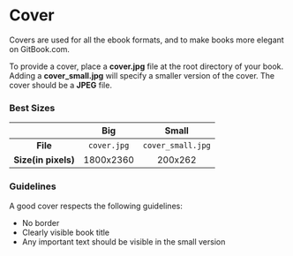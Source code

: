 # Cover

Covers are used for all the ebook formats, and to make books more elegant on GitBook.com.

To provide a cover, place a **cover.jpg** file at the root directory of your book. Adding a **cover_small.jpg** will specify a smaller version of the cover. The cover should be a **JPEG** file.

### Best Sizes

|                     |     Big     |       Small       |
|:-------------------:|:-----------:|:-----------------:|
|       **File**      | `cover.jpg` | `cover_small.jpg` |
| **Size(in pixels)** |  1800x2360  |      200x262      |

### Guidelines

A good cover respects the following guidelines:

* No border
* Clearly visible book title
* Any important text should be visible in the small version


